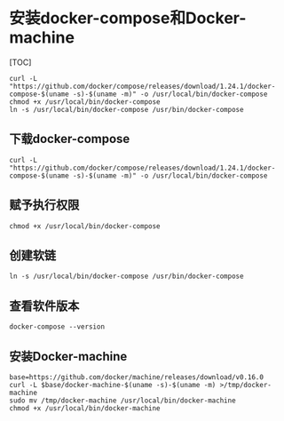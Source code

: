 # 安装docker-compose和Docker-machine

[TOC]



```shell
curl -L "https://github.com/docker/compose/releases/download/1.24.1/docker-compose-$(uname -s)-$(uname -m)" -o /usr/local/bin/docker-compose
chmod +x /usr/local/bin/docker-compose
ln -s /usr/local/bin/docker-compose /usr/bin/docker-compose
```

## 下载docker-compose

```shell
curl -L "https://github.com/docker/compose/releases/download/1.24.1/docker-compose-$(uname -s)-$(uname -m)" -o /usr/local/bin/docker-compose
```

## 赋予执行权限

```shell
chmod +x /usr/local/bin/docker-compose
```

## 创建软链

```shell
ln -s /usr/local/bin/docker-compose /usr/bin/docker-compose
```

## 查看软件版本

```shell
docker-compose --version
```






## 安装Docker-machine

```shell
base=https://github.com/docker/machine/releases/download/v0.16.0
curl -L $base/docker-machine-$(uname -s)-$(uname -m) >/tmp/docker-machine
sudo mv /tmp/docker-machine /usr/local/bin/docker-machine
chmod +x /usr/local/bin/docker-machine
```
